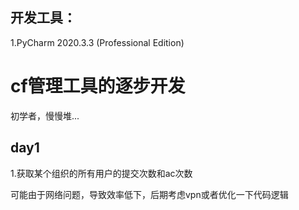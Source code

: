 ## 开发工具：

1.PyCharm 2020.3.3 (Professional Edition)



# cf管理工具的逐步开发

初学者，慢慢堆...



## day1

1.获取某个组织的所有用户的提交次数和ac次数

可能由于网络问题，导致效率低下，后期考虑vpn或者优化一下代码逻辑 